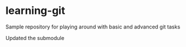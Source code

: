 # learning-git
Sample repository for playing around with basic and advanced git tasks

Updated the submodule
